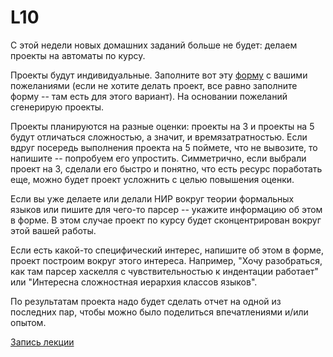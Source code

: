 # L10

С этой недели новых домашних заданий больше не будет: делаем проекты на автоматы по курсу.

Проекты будут индивидуальные. Заполните вот эту [форму](https://forms.gle/4NjJjg1kvWzaxWbr8) с вашими пожеланиями (если не хотите делать проект, все равно заполните форму -- там есть для этого вариант). На основании пожеланий сгенерирую проекты.

Проекты планируются на разные оценки: проекты на 3 и проекты на 5 будут отличаться сложностью, а значит, и времязатратностью.
Если вдруг посередь выполнения проекта на 5 поймете, что не вывозите, то напишите -- попробуем его упростить.
Симметрично, если выбрали проект на 3, сделали его быстро и понятно, что есть ресурс поработать еще, можно будет проект усложнить с целью повышения оценки.

Если вы уже делаете или делали НИР вокруг теории формальных языков или пишите для чего-то парсер -- укажите информацию об этом в форме.
В этом случае проект по курсу будет сконцентрирован вокруг этой вашей работы.

Если есть какой-то специфический интерес, напишите об этом в форме, проект построим вокруг этого интереса. Например, "Хочу разобраться, как там парсер хаскелля с чувствительностью к индентации работает" или "Интересна сложностная иерархия классов языков".

По результатам проекта надо будет сделать отчет на одной из последних пар, чтобы можно было поделиться впечатлениями и/или опытом.

[Запись лекции](https://drive.google.com/file/d/1UhGPiljymmULwzis4v8rLYOdB2bqJ3dh/view?usp=sharing)



